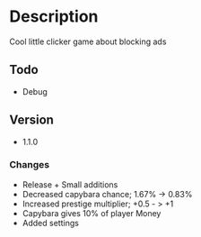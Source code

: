 # Description

Cool little clicker game about blocking ads

## Todo

- Debug

## Version

- 1.1.0

### Changes

- Release + Small additions
- Decreased capybara chance; 1.67% -> 0.83%
- Increased prestige multiplier; +0.5 - > +1
- Capybara gives 10% of player Money
- Added settings